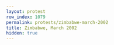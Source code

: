 ```yaml
---
layout: protest
row_index: 1079
permalink: protests/zimbabwe-march-2002
title: Zimbabwe, March 2002
hidden: true
---
```

